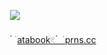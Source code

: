 

　　　　　　　　　　　　　　　　　　　　　　![](https://files.catbox.moe/kbb4rp.gif)

　　　　　　　　　　　　　　　　　　　　　　 ๋ ࣪  [atabook](https://aliceinborderlanddd.atabook.org/)[𓏲 ๋  ࣪ prns.cc](https://pronouns.cc/@Snowcorpse)                 
